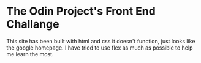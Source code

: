 # The Odin Project's Front End Challange

This site has been built with html and css it doesn't function, just looks like the google homepage. I have tried to use flex as much as possible to help me learn the most.